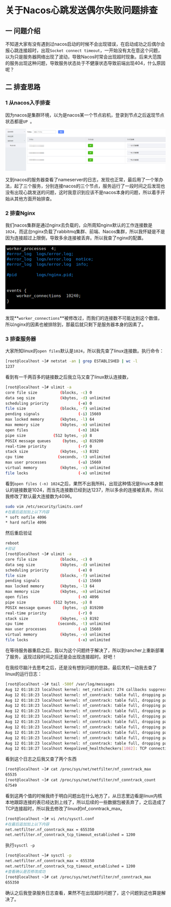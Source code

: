 # 关于Nacos心跳发送偶尔失败问题排查

## 一 问题介绍

​	不知道大家有没有遇到过nacos启动的时候不会出现错误，在启动成功之后偶尔会报心跳连接超时，出现`Socket connect timeout`，一开始没有太在意这个问题，以为只是服务器网络出现了波动，导致Nacos时常会出现超时现象。后来大范围的服务出现这种问题，导致服务状态处于不健康状态导致前端出现404，什么原因呢？

## 二 排查思路

### 1 从nacos入手排查

因为nacos是集群环境，以为是nacos某一个节点宕机，登录到节点之后返现节点状态都是`UP	`。

![image-20210812092622444](../resources/images/image-20210812092622444.png)

又到nacos的服务器查看了nameserver的日志，发现也正常，最后用了一个笨办法，起了三个服务，分别连接nacos的三个节点，服务运行了一段时间之后发现也没有出现心跳发送的问题，这时我意识到应该不是nacos本身的问题，所以着手开始从其他方面开始排查。

### 2 排查Nginx

我们nacos集群是通过nginx去负载的，众所周知nginx默认的工作连接数是`1024`，而这台nginx负载了rabbitmq集群、前端、Nacos集群，所以我怀疑是不是因为连接超过上限倒，导致多余连接被丢弃。所以我查了nginx的配置。

![image-20210812095035070](../resources/images/image-20210812095035070.png)

发现**`worker_connections`**被修改过，而我们的连接数不可能达到这个数值，所以nginx的因素也被排除到，那最后就只剩下是服务器本身的因素了。

### 3 排查服务器

大家所知linux的`open files`默认是`1024`，所以我先查了linux连接数。执行命令：

~~~sh
[root@localhost ~]# netstat -an | grep ESTABLISHED | wc -l
1237
~~~

看到有一千两百多的链接数之后我立马又查了linux默认连接数，

~~~sh
[root@localhost ~]# ulimit -a 
core file size          (blocks, -c) 0
data seg size           (kbytes, -d) unlimited
scheduling priority             (-e) 0
file size               (blocks, -f) unlimited
pending signals                 (-i) 15669
max locked memory       (kbytes, -l) 64
max memory size         (kbytes, -m) unlimited
open files                      (-n) 1024
pipe size            (512 bytes, -p) 8
POSIX message queues     (bytes, -q) 819200
real-time priority              (-r) 0
stack size              (kbytes, -s) 8192
cpu time               (seconds, -t) unlimited
max user processes              (-u) 15669
virtual memory          (kbytes, -v) unlimited
file locks                      (-x) unlimited
~~~

看到`open files (-n) 1024`之后，果然不出我所料，出现这种情况是linux本身默认的链接数是1024，而当先连接数已经到达1237，所以多余的连接被丢弃。所以我修改了默认最大连接数为4096。

~~~sh
sudo vim /etc/security/limits.conf
#在最后追加加上以下内容
* soft nofile 4096
* hard nofile 4096
~~~

然后重启验证

~~~sh
reboot
#验证
[root@localhost ~]# ulimit -a 
core file size          (blocks, -c) 0
data seg size           (kbytes, -d) unlimited
scheduling priority             (-e) 0
file size               (blocks, -f) unlimited
pending signals                 (-i) 15669
max locked memory       (kbytes, -l) 64
max memory size         (kbytes, -m) unlimited
open files                      (-n) 4096
pipe size            (512 bytes, -p) 8
POSIX message queues     (bytes, -q) 819200
real-time priority              (-r) 0
stack size              (kbytes, -s) 8192
cpu time               (seconds, -t) unlimited
max user processes              (-u) 15669
virtual memory          (kbytes, -v) unlimited
file locks                      (-x) unlimited
~~~

在等待服务器重启之后，我以为这个问题终于解决了，所以到rancher上重新部署了服务，返现过段时间之后还是会出现连接超时。好吧！

在我绞尽脑汁去思考之后，还是没有想到问题的思路，最后灵机一动我去查了linux的运行日志：

~~~sh
[root@localhost ~]# tail -500f /var/log/messages
Aug 12 01:18:23 localhost kernel: net_ratelimit: 274 callbacks suppressed
Aug 12 01:18:23 localhost kernel: nf_conntrack: table full, dropping packet
Aug 12 01:18:23 localhost kernel: nf_conntrack: table full, dropping packet
Aug 12 01:18:23 localhost kernel: nf_conntrack: table full, dropping packet
Aug 12 01:18:23 localhost kernel: nf_conntrack: table full, dropping packet
Aug 12 01:18:23 localhost kernel: nf_conntrack: table full, dropping packet
Aug 12 01:18:23 localhost kernel: nf_conntrack: table full, dropping packet
Aug 12 01:18:23 localhost kernel: nf_conntrack: table full, dropping packet
Aug 12 01:18:23 localhost kernel: nf_conntrack: table full, dropping packet
Aug 12 01:18:23 localhost kernel: nf_conntrack: table full, dropping packet
Aug 12 01:18:23 localhost kernel: nf_conntrack: table full, dropping packet
Aug 12 01:18:27 localhost Keepalived_healthcheckers[1082]: TCP connection to [192.168.201.90]:22001 timeout.
~~~

看到这个日志之后我又查了两个东西

~~~sh
[root@localhost ~]# cat /proc/sys/net/netfilter/nf_conntrack_max
65535
[root@localhost ~]# cat /proc/sys/net/netfilter/nf_conntrack_count
67549
~~~

看到这两个值的时候我终于明白问题出在什么地方了，从日志里边看是linux内核本地跟踪连接的表已经达到上线了，所以后续的一些数据包被丢弃了，之后造成了TCP连接超时，所以我去修改了linux的nf_conntrack_max。

~~~sh
[root@localhost ~]# vi /etc/sysctl.conf
#在最后追加加上以下内容
net.netfilter.nf_conntrack_max = 655350
net.netfilter.nf_conntrack_tcp_timeout_established = 1200
~~~

执行`sysctl -p`

~~~sh
[root@localhost ~]# sysctl -p
net.netfilter.nf_conntrack_max = 655350
net.netfilter.nf_conntrack_tcp_timeout_established = 1200
#查看确认是否修改成功
[root@localhost ~]# cat /proc/sys/net/netfilter/nf_conntrack_max
655350
~~~

确认之后我登录服务日志查看，果然不在出现超时问题了，这个问题到这也算是解决了。